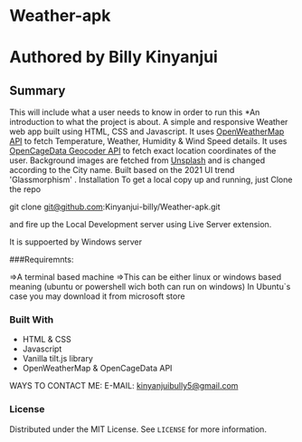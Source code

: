 # Weather-apk

<h1>Authored by Billy Kinyanjui</h1>

<h2> Summary</h2>
This will include what a user needs to know in order to run this
*An introduction to what the project is about.
A simple and responsive Weather web app built using HTML, CSS and Javascript. It uses <a href="https://openweathermap.org/api">OpenWeatherMap API</a> to fetch Temperature, Weather, Humidity & Wind Speed details. It uses <a href="https://opencagedata.com/api">OpenCageData Geocoder API</a> to fetch exact location coordinates of the user. Background images are fetched from <a href="https://source.unsplash.com">Unsplash</a> and is changed according to the City name. Built based on the 2021 UI trend 'Glassmorphism' <a href="https://uxdesign.cc/glassmorphism-in-user-interfaces-1f39bb1308c9"></a>.
Installation
To get a local copy up and running, just Clone the repo

git clone git@github.com:Kinyanjui-billy/Weather-apk.git

and fire up the Local Development server using Live Server extension.

It is suppoerted by Windows server

###Requiremnts:

=>A terminal based machine
=>This can be either linux or windows based meaning (ubuntu or powershell wich both can run on windows)
In Ubuntu`s case you may download it from microsoft store
### Built With

* HTML & CSS
* Javascript
* Vanilla tilt.js library
* OpenWeatherMap & OpenCageData API

WAYS TO CONTACT ME:
E-MAIL: kinyanjuibully5@gmail.com
   
### License

Distributed under the MIT License. See `LICENSE` for more information.
